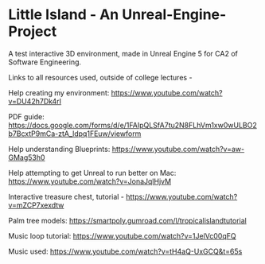 # Little Island - An Unreal-Engine-Project
A test interactive 3D environment, made in Unreal Engine 5 for CA2 of Software Engineering.

Links to all resources used, outside of college lectures - 

Help creating my environment: https://www.youtube.com/watch?v=DU42h7Dk4rI

PDF guide: https://docs.google.com/forms/d/e/1FAIpQLSfA7tu2N8FLhVm1xw0wULBO2b7BcxtP9mCa-ztA_ldpq1FEuw/viewform

Help understanding Blueprints: https://www.youtube.com/watch?v=aw-GMag53h0

Help attempting to get Unreal to run better on Mac: https://www.youtube.com/watch?v=JonaJqlHjvM

Interactive treasure chest, tutorial - https://www.youtube.com/watch?v=mZCP7xexdtw

Palm tree models: https://smartpoly.gumroad.com/l/tropicalislandtutorial

Music loop tutorial: https://www.youtube.com/watch?v=1JelVc00qFQ

Music used: https://www.youtube.com/watch?v=tH4aQ-UxGCQ&t=65s
